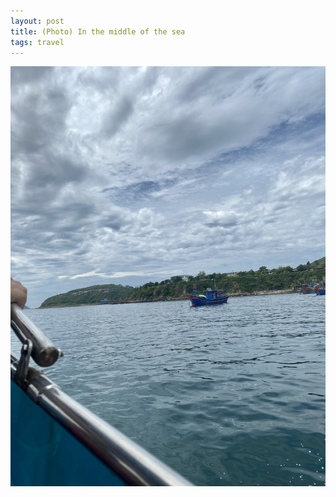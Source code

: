 ```yaml
---
layout: post
title: (Photo) In the middle of the sea
tags: travel
---
```


<!-- I want to rage, to dig, to hug, to explode this town. I want to taste all the food. -->

![The sea](/assets/sea.jpg)